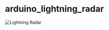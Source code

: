 # arduino_lightning_radar

![Lightning Radar](https://github.com/mobifu1/arduino_lightning_radar/blob/master/radar.JPG "Lightning Radar")
